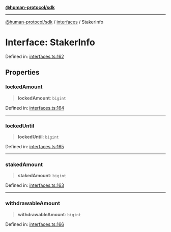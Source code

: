 [**@human-protocol/sdk**](../../README.md)

***

[@human-protocol/sdk](../../modules.md) / [interfaces](../README.md) / StakerInfo

# Interface: StakerInfo

Defined in: [interfaces.ts:162](https://github.com/humanprotocol/human-protocol/blob/d770e8f228f083f5eba0523ebbdff361b3188c3d/packages/sdk/typescript/human-protocol-sdk/src/interfaces.ts#L162)

## Properties

### lockedAmount

> **lockedAmount**: `bigint`

Defined in: [interfaces.ts:164](https://github.com/humanprotocol/human-protocol/blob/d770e8f228f083f5eba0523ebbdff361b3188c3d/packages/sdk/typescript/human-protocol-sdk/src/interfaces.ts#L164)

***

### lockedUntil

> **lockedUntil**: `bigint`

Defined in: [interfaces.ts:165](https://github.com/humanprotocol/human-protocol/blob/d770e8f228f083f5eba0523ebbdff361b3188c3d/packages/sdk/typescript/human-protocol-sdk/src/interfaces.ts#L165)

***

### stakedAmount

> **stakedAmount**: `bigint`

Defined in: [interfaces.ts:163](https://github.com/humanprotocol/human-protocol/blob/d770e8f228f083f5eba0523ebbdff361b3188c3d/packages/sdk/typescript/human-protocol-sdk/src/interfaces.ts#L163)

***

### withdrawableAmount

> **withdrawableAmount**: `bigint`

Defined in: [interfaces.ts:166](https://github.com/humanprotocol/human-protocol/blob/d770e8f228f083f5eba0523ebbdff361b3188c3d/packages/sdk/typescript/human-protocol-sdk/src/interfaces.ts#L166)
